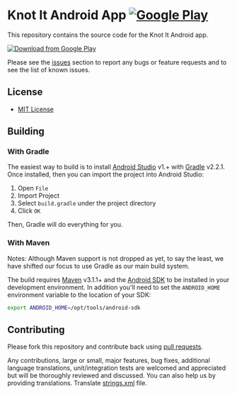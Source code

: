 # Knot It Android App  [![Google Play](http://developer.android.com/images/brand/en_generic_rgb_wo_45.png)](https://play.google.com/store/apps/details?id=com.forkthecode.knotit)

This repository contains the source code for the Knot It Android app.

[![Download from Google Play](http://knotit.forkthecode.com/images/cover.jpg)](https://play.google.com/store/apps/details?id=com.forkthecode.knotit)


Please see the [issues](https://github.com/ForkTheCode/Knot-It/issues) section to
report any bugs or feature requests and to see the list of known issues.

## License

* [MIT License](https://github.com/ForkTheCode/Knot-It/blob/master/LICENSE)

## Building

### With Gradle

The easiest way to build is to install [Android Studio](https://developer.android.com/sdk/index.html) v1.+
with [Gradle](https://www.gradle.org/) v2.2.1.
Once installed, then you can import the project into Android Studio:

1. Open `File`
2. Import Project
3. Select `build.gradle` under the project directory
4. Click `OK`

Then, Gradle will do everything for you.

### With Maven

Notes: Although Maven support is not dropped as yet, to say the least, we have shifted our focus to use Gradle as our
main build system.

The build requires [Maven](http://maven.apache.org/download.html)
v3.1.1+ and the [Android SDK](http://developer.android.com/sdk/index.html)
to be installed in your development environment. In addition you'll need to set
the `ANDROID_HOME` environment variable to the location of your SDK:

```bash
export ANDROID_HOME=/opt/tools/android-sdk
```

## Contributing

Please fork this repository and contribute back using
[pull requests](https://github.com/ForkTheCode/Knot-It/pulls).

Any contributions, large or small, major features, bug fixes, additional
language translations, unit/integration tests are welcomed and appreciated
but will be thoroughly reviewed and discussed.
You can also help us by providing translations. Translate [strings.xml](https://github.com/ForkTheCode/Knot-It/blob/master/KnotIt/app/src/main/res/values/strings.xml) file.

